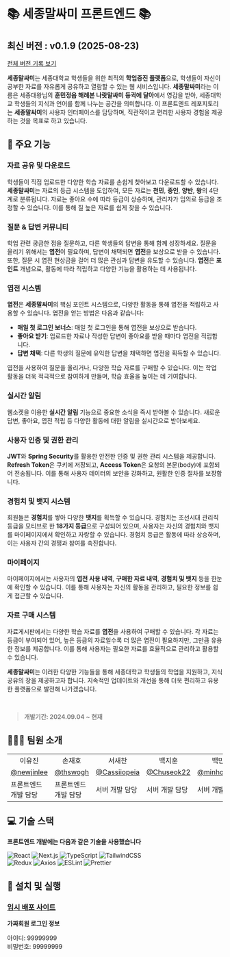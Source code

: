 # 📚 세종말싸미 프론트엔드 📚

<!-- 수정하지마세요 자동으로 동기화 됩니다 -->
## 최신 버전 : v0.1.9 (2025-08-23)
[전체 버전 기록 보기](CHANGELOG.md)

**세종말싸미**는 세종대학교 학생들을 위한 최적의 **학업증진 플랫폼**으로, 학생들이 자신이 공부한 자료를 자유롭게 공유하고 열람할 수 있는 웹 서비스입니다. **세종말싸미**라는 이름은 세종대왕님의 **훈민정음 해례본 나랏말싸미 듕귁에 달아**에서 영감을 받아, 세종대학교 학생들의 지식과 언어를 함께 나누는 공간을 의미합니다. 이 프론트엔드 레포지토리는 **세종말싸미**의 사용자 인터페이스를 담당하며, 직관적이고 편리한 사용자 경험을 제공하는 것을 목표로 하고 있습니다.

## 📝 주요 기능

### **자료 공유 및 다운로드**

학생들이 직접 업로드한 다양한 학습 자료를 손쉽게 찾아보고 다운로드할 수 있습니다. **세종말싸미**는 자료의 등급 시스템을 도입하여, 모든 자료는 **천민**, **중인**, **양반**, **왕**의 4단계로 분류됩니다. 자료는 좋아요 수에 따라 등급이 상승하며, 관리자가 임의로 등급을 조정할 수 있습니다. 이를 통해 질 높은 자료를 쉽게 찾을 수 있습니다.

### **질문 & 답변 커뮤니티**

학업 관련 궁금한 점을 질문하고, 다른 학생들의 답변을 통해 함께 성장하세요. 질문을 올리기 위해서는 **엽전**이 필요하며, 답변이 채택되면 **엽전**을 보상으로 받을 수 있습니다. 또한, 질문 시 엽전 현상금을 걸어 더 많은 관심과 답변을 유도할 수 있습니다. **엽전**은 **포인트** 개념으로, 활동에 따라 적립하고 다양한 기능을 활용하는 데 사용됩니다.

### **엽전 시스템**

**엽전**은 **세종말싸미**의 핵심 포인트 시스템으로, 다양한 활동을 통해 엽전을 적립하고 사용할 수 있습니다. 엽전을 얻는 방법은 다음과 같습니다:

- **매일 첫 로그인 보너스**: 매일 첫 로그인을 통해 엽전을 보상으로 받습니다.
- **좋아요 받기**: 업로드한 자료나 작성한 답변이 좋아요를 받을 때마다 엽전을 적립합니다.
- **답변 채택**: 다른 학생의 질문에 유익한 답변을 채택하면 엽전을 획득할 수 있습니다.

엽전을 사용하여 질문을 올리거나, 다양한 학습 자료를 구매할 수 있습니다. 이는 학업 활동을 더욱 적극적으로 참여하게 만들며, 학습 효율을 높이는 데 기여합니다.

### **실시간 알림**

웹소켓을 이용한 **실시간 알림** 기능으로 중요한 소식을 즉시 받아볼 수 있습니다. 새로운 답변, 좋아요, 엽전 적립 등 다양한 활동에 대한 알림을 실시간으로 받아보세요.

### **사용자 인증 및 권한 관리**

**JWT**와 **Spring Security**를 활용한 안전한 인증 및 권한 관리 시스템을 제공합니다. **Refresh Token**은 쿠키에 저장되고, **Access Token**은 요청의 본문(body)에 포함되어 전송됩니다. 이를 통해 사용자 데이터의 보안을 강화하고, 원활한 인증 절차를 보장합니다.

### **경험치 및 뱃지 시스템**

회원들은 **경험치**를 쌓아 다양한 **뱃지**를 획득할 수 있습니다. 경험치는 조선시대 관리직 등급을 모티브로 한 **18가지 등급**으로 구성되어 있으며, 사용자는 자신의 경험치와 뱃지를 마이페이지에서 확인하고 자랑할 수 있습니다. 경험치 등급은 활동에 따라 상승하며, 이는 사용자 간의 경쟁과 참여를 촉진합니다.

### **마이페이지**

마이페이지에서는 사용자의 **엽전 사용 내역**, **구매한 자료 내역**, **경험치 및 뱃지** 등을 한눈에 확인할 수 있습니다. 이를 통해 사용자는 자신의 활동을 관리하고, 필요한 정보를 쉽게 접근할 수 있습니다.

### **자료 구매 시스템**

자료게시판에서는 다양한 학습 자료를 **엽전**을 사용하여 구매할 수 있습니다. 각 자료는 등급이 부여되어 있어, 높은 등급의 자료일수록 더 많은 엽전이 필요하지만, 그만큼 유용한 정보를 제공합니다. 이를 통해 사용자는 필요한 자료를 효율적으로 관리하고 활용할 수 있습니다.

**세종말싸미**는 이러한 다양한 기능들을 통해 세종대학교 학생들의 학업을 지원하고, 지식 공유의 장을 제공하고자 합니다. 지속적인 업데이트와 개선을 통해 더욱 편리하고 유용한 플랫폼으로 발전해 나가겠습니다.

<br/>

> <p style="color:gray; font-weight:bold;">개발기간: 2024.09.04 ~ 현재 </p>

## 🙋🏻‍♀️ 팀원 소개

<table>
    <tr>
        <td align="center">이유진</td>
        <td align="center">손재호</td>
        <td align="center">서새찬</td>
        <td align="center">백지훈</td>
        <td align="center">백민홍</td>
        <td align="center">김성림</td>
        <td align="center">이예진</td>
        <td align="center">지희</td>
    </tr>
    <tr>
        <td align="center"><a href="https://github.com/newjinlee">@newjinlee</a></td>
        <td align="center"><a href="https://github.com/thswogh">@thswogh</a></td>
        <td align="center"><a href="https://github.com/Cassiiopeia">@Cassiiopeia</a></td>
        <td align="center"><a href="https://github.com/Chuseok22">@Chuseok22</a></td>
        <td align="center"><a href="https://github.com/minhong620">@minhong620</a></td>
        <td align="center"><a href="https://github.com/seonglim">@seonglim</a></td>
        <td align="center"><a href="https://github.com/Vhime">@Vhime</a></td>
        <td align="center"><a href="https://github.com/jihee127">@jihee127</a></td>
    </tr>
    <tr>
        <td>프론트엔드 개발 담당</td>
        <td>프론트엔드 개발 담당</td>
        <td>서버 개발 담당</td>
        <td>서버 개발 담당</td>
        <td>서버 개발 담당</td>
        <td>디자인 담당</td>
        <td>디자인 담당</td>
        <td>디자인 담당</td>
    </tr>
</table>

## 💻 기술 스택

**프론트엔드 개발에는 다음과 같은 기술을 사용했습니다**

<div align="left">
  <img src="https://img.shields.io/badge/React-61DAFB?style=for-the-badge&logo=react&logoColor=white" alt="React" />
  <img src="https://img.shields.io/badge/Next.js-000000?style=for-the-badge&logo=next.js&logoColor=white" alt="Next.js" />
  <img src="https://img.shields.io/badge/TypeScript-3178C6?style=for-the-badge&logo=typescript&logoColor=white" alt="TypeScript" />
  <img src="https://img.shields.io/badge/TailwindCSS-38B2AC?style=for-the-badge&logo=tailwind-css&logoColor=white" alt="TailwindCSS" />
</div>
<div align="left">
  <img src="https://img.shields.io/badge/Redux-764ABC?style=for-the-badge&logo=redux&logoColor=white" alt="Redux" />
  <img src="https://img.shields.io/badge/Axios-5A29E4?style=for-the-badge&logo=axios&logoColor=white" alt="Axios" />
  <img src="https://img.shields.io/badge/ESLint-4B32C3?style=for-the-badge&logo=eslint&logoColor=white" alt="ESLint" />
  <img src="https://img.shields.io/badge/Prettier-F7B93E?style=for-the-badge&logo=prettier&logoColor=white" alt="Prettier" />
</div>

## 🚀 설치 및 실행

### [임시 배포 사이트](https://test.sejong-malsami.co.kr)

**가짜회원 로그인 정보**

아이디: 99999999  
비밀번호: 99999999
